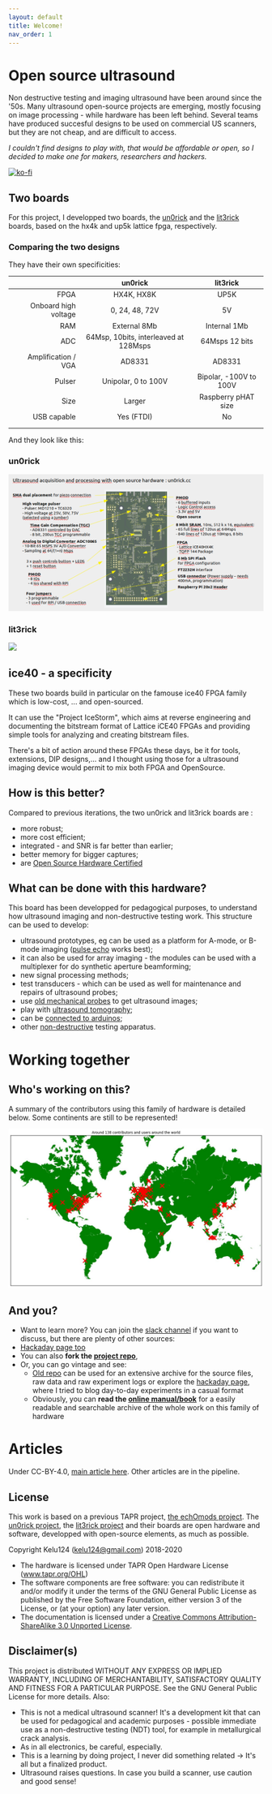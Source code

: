 ```yaml
---
layout: default
title: Welcome!
nav_order: 1
---
```



# Open source ultrasound


Non destructive testing and imaging ultrasound have been around since the '50s. Many ultrasound open-source projects are emerging, mostly focusing on image processing - while hardware has been left behind. Several teams have produced succesful designs to be used on commercial US scanners, but they are not cheap, and are difficult to access.

_I couldn't find designs to play with, that would be affordable or open, so I decided to make one for makers, researchers and hackers._

[![ko-fi](https://www.ko-fi.com/img/githubbutton_sm.svg)](https://ko-fi.com/G2G81MT0G)

## Two boards

For this project, I developped two boards, the [un0rick](un0rick.md) and the [lit3rick](lit3rick.md) boards, based on the hx4k and up5k lattice fpga, respectively. 

### Comparing the two designs

They have their own specificities:

|                      	|                un0rick                	|        lit3rick        	|
|---------------------:	|:-------------------------------------:	|:----------------------:	|
|                 FPGA 	|               HX4K, HX8K              	|          UP5K          	|
| Onboard high voltage 	|             0, 24, 48, 72V            	|           5V           	|
|                  RAM 	|              External 8Mb             	|      Internal 1Mb      	|
|                  ADC 	| 64Msp, 10bits, interleaved at 128Msps 	|     64Msps 12 bits     	|
|  Amplification / VGA 	|                 AD8331                	|         AD8331         	|
|               Pulser 	|          Unipolar, 0 to 100V          	| Bipolar, -100V to 100V 	|
|                 Size 	|                 Larger                	|   Raspberry pHAT size  	|
|          USB capable 	|               Yes (FTDI)              	|           No           	|
|                      	|                                       	|                        	|
|                      	|                                       	|                        	|

And they look like this:

### un0rick

![](https://raw.githubusercontent.com/kelu124/un0rick/master/images/un0rick_black.png)

### lit3rick

![](https://raw.githubusercontent.com/kelu124/lit3rick/master/images/top.jpg)

## ice40 - a specificity

These two boards build in particular on the famouse ice40 FPGA family which is low-cost, ... and open-sourced.

It can use the "Project IceStorm", which aims at reverse engineering and documenting the bitstream format of Lattice iCE40 FPGAs and providing simple tools for analyzing and creating bitstream files.

There's a bit of action around these FPGAs these days, be it for tools, extensions, DIP designs,... and I thought using those for a ultrasound imaging device would permit to mix both FPGA and OpenSource.

## How is this better?

Compared to previous iterations, the two un0rick and lit3rick boards are :

* more robust;
* more cost efficient;
* integrated - and SNR is far better than earlier;
* better memory for bigger captures;
* are [Open Source Hardware Certified](http://certificate.oshwa.org/certification-directory/)

## What can be done with this hardware?

This board has been developped for pedagogical purposes, to understand how ultrasound imaging and non-destructive testing work. This structure can be used to develop:

* ultrasound prototypes, eg can be used as a platform for A-mode, or B-mode imaging ([pulse echo](http://un0rick.cc/UseCase/pulse_echo) works best); 
* it can also be used for array imaging - the modules can be used with a multiplexer for do synthetic aperture beamforming; 
* new signal processing methods;
* test transducers - which can be used as well for maintenance and repairs of ultrasound probes;
* use [old mechanical probes](http://un0rick.cc/probes) to get ultrasound images;
* play with [ultrasound tomography](http://un0rick.cc/UseCase/tomo);
* can be [connected to arduinos](http://un0rick.cc/UseCase/m5stack);
* other [non-destructive](http://un0rick.cc/UseCase/NDT) testing apparatus. 

# Working together

## Who's working on this?

A summary of the contributors using this family of hardware is detailed below. Some continents are still to be represented!

![](https://raw.githubusercontent.com/kelu124/echomods/master/include/community/map.jpg)

## And you?

* Want to learn more? You can join the [slack channel](https://join.slack.com/t/usdevkit/shared_invite/zt-2g501obl-z53YHyGOOMZjeCXuXzjZow) if you want to discuss, but there are plenty of other sources:
* [Hackaday page too](https://hackaday.io/project/28375-un0rick-an-ice40-ultrasound-board)
* You can also __fork the [project repo](https://github.com/kelu124/un0rick/)__, 
* Or, you can go vintage and see:
  * [Old repo](https://github.com/kelu124/echomods/) can be used for an extensive archive for the source files, raw data and raw experiment logs or explore the [hackaday page](https://hackaday.io/project/9281-murgen-open-source-ultrasound-imaging), where I tried to blog day-to-day experiments in a casual format
  * Obviously, you can __read the [online manual/book](https://www.gitbook.com/book/kelu124/echomods/details)__ for a easily readable and searchable archive of the whole work on this family of hardware

# Articles

Under CC-BY-4.0, [main article here](https://openhardware.metajnl.com/articles/10.5334/joh.2/). Other articles are in the pipeline.

## License

This work is based on a previous TAPR project, [the echOmods project](https://github.com/kelu124/echomods/). The [un0rick project](https://github.com/kelu124/un0rick), the [lit3rick project](https://github.com/kelu124/lit3rick) and their boards are open hardware and software, developped with open-source elements, as much as possible.

Copyright Kelu124 (kelu124@gmail.com) 2018-2020

* The hardware is licensed under TAPR Open Hardware License (www.tapr.org/OHL)
* The software components are free software: you can redistribute it and/or modify it under the terms of the GNU General Public License as published by the Free Software Foundation, either version 3 of the License, or (at your option) any later version.
* The documentation is licensed under a [Creative Commons Attribution-ShareAlike 3.0 Unported License](http://creativecommons.org/licenses/by-sa/3.0/).


## Disclaimer(s)

This project is distributed WITHOUT ANY EXPRESS OR IMPLIED WARRANTY, INCLUDING OF MERCHANTABILITY, SATISFACTORY QUALITY AND FITNESS FOR A PARTICULAR PURPOSE. See the GNU General Public License for more details. Also:
* This is not a medical ultrasound scanner! It's a development kit that can be used for pedagogical and academic purposes - possible immediate use as a non-destructive testing (NDT) tool, for example in metallurgical crack analysis. 
* As in all electronics, be careful, especially.
* This is a learning by doing project, I never did something related -> It's all but a finalized product.
* Ultrasound raises questions. In case you build a scanner, use caution and good sense!

